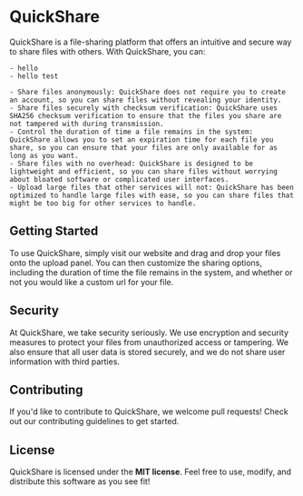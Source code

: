 # QuickShare
QuickShare is a file-sharing platform that offers an intuitive and secure way to share files with others. With QuickShare, you can:

    - hello
    - hello test

    - Share files anonymously: QuickShare does not require you to create an account, so you can share files without revealing your identity.
    - Share files securely with checksum verification: QuickShare uses SHA256 checksum verification to ensure that the files you share are not tampered with during transmission.
    - Control the duration of time a file remains in the system: QuickShare allows you to set an expiration time for each file you share, so you can ensure that your files are only available for as long as you want.
    - Share files with no overhead: QuickShare is designed to be lightweight and efficient, so you can share files without worrying about bloated software or complicated user interfaces.
    - Upload large files that other services will not: QuickShare has been optimized to handle large files with ease, so you can share files that might be too big for other services to handle.

## Getting Started
To use QuickShare, simply visit our website and drag and drop your files onto the upload panel. You can then customize the sharing options, including the duration of time the file remains in the system, and whether or not you would like a custom url for your file.

## Security
At QuickShare, we take security seriously. We use encryption and security measures to protect your files from unauthorized access or tampering. We also ensure that all user data is stored securely, and we do not share user information with third parties.

## Contributing
If you'd like to contribute to QuickShare, we welcome pull requests! Check out our contributing guidelines to get started.

## License
QuickShare is licensed under the **MIT license**. Feel free to use, modify, and distribute this software as you see fit!
